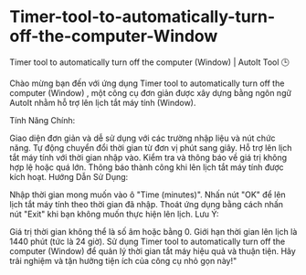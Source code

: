 # Timer-tool-to-automatically-turn-off-the-computer-Window
Timer tool to automatically turn off the computer (Window) | AutoIt Tool 🕒

Chào mừng bạn đến với ứng dụng Timer tool to automatically turn off the computer (Window) , một công cụ đơn giản được xây dựng bằng ngôn ngữ AutoIt nhằm hỗ trợ lên lịch tắt máy tính (Window).

Tính Năng Chính:

Giao diện đơn giản và dễ sử dụng với các trường nhập liệu và nút chức năng.
Tự động chuyển đổi thời gian từ đơn vị phút sang giây.
Hỗ trợ lên lịch tắt máy tính với thời gian nhập vào.
Kiểm tra và thông báo về giá trị không hợp lệ hoặc quá lớn.
Thông báo thành công khi lên lịch tắt máy tính được kích hoạt.
Hướng Dẫn Sử Dụng:

Nhập thời gian mong muốn vào ô "Time (minutes)".
Nhấn nút "OK" để lên lịch tắt máy tính theo thời gian đã nhập.
Thoát ứng dụng bằng cách nhấn nút "Exit" khi bạn không muốn thực hiện lên lịch.
Lưu Ý:

Giá trị thời gian không thể là số âm hoặc bằng 0.
Giới hạn thời gian lên lịch là 1440 phút (tức là 24 giờ).
Sử dụng Timer tool to automatically turn off the computer (Window) để quản lý thời gian tắt máy hiệu quả và thuận tiện. Hãy trải nghiệm và tận hưởng tiện ích của công cụ nhỏ gọn này!"
